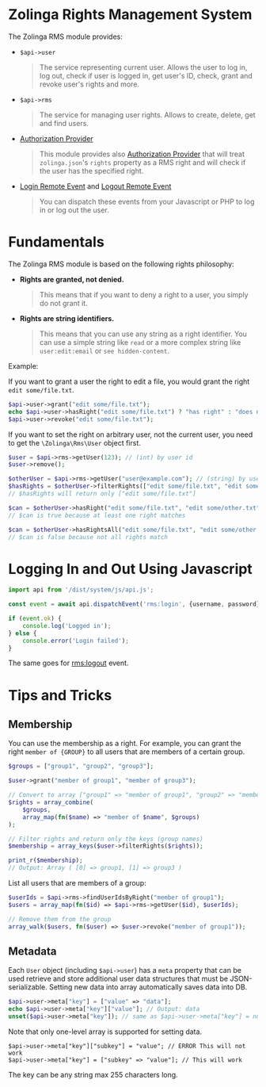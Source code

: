 # Zolinga Rights Management System

The Zolinga RMS module provides:

- `$api->user`
    > The service representing current user. Allows the user to log in, log out, check if user is logged in, get user's ID, check, grant and revoke user's rights and more.
- `$api->rms`
    > The service for managing user rights. Allows to create, delete, get and find users.
- [Authorization Provider](:ref:event:system:authorize)
    > This module provides also [Authorization Provider](:ref:event:system:authorize) that will treat `zolinga.json`'s `rights` property as a RMS right and will check if the user has the specified right.
- [Login Remote Event](:ref:event:rms:login) and [Logout Remote Event](:ref:event:rms:logout)
    > You can dispatch these events from your Javascript or PHP to log in or log out the user.

# Fundamentals

The Zolinga RMS module is based on the following rights philosophy:

- **Rights are granted, not denied.**
    > This means that if you want to deny a right to a user, you simply do not grant it.
- **Rights are string identifiers.**
    > This means that you can use any string as a right identifier. You can use a simple string like `read` or a more complex string like `user:edit:email` or `see hidden-content`.

Example:

If you want to grant a user the right to edit a file, you would grant the right `edit some/file.txt`.

```php
$api->user->grant("edit some/file.txt");
echo $api->user->hasRight("edit some/file.txt") ? "has right" : "does not have right";
$api->user->revoke("edit some/file.txt");
```
If you want to set the right on arbitrary user, not the current user, you need to get the `\Zolinga\Rms\User` object first.

```php
$user = $api->rms->getUser(123); // (int) by user id
$user->remove();

$otherUser = $api->rms->getUser("user@example.com"); // (string) by username
$hasRights = $otherUser->filterRights(["edit some/file.txt", "edit some/other.txt"]);
// $hasRights will return only ["edit some/file.txt"]

$can = $otherUser->hasRight("edit some/file.txt", "edit some/other.txt"); 
// $can is true because at least one right matches

$can = $otherUser->hasRightsAll("edit some/file.txt", "edit some/other.txt");
// $can is false because not all rights match
```

# Logging In and Out Using Javascript

```javascript
import api from '/dist/system/js/api.js';

const event = await api.dispatchEvent('rms:login', {username, password});

if (event.ok) {
    console.log('Logged in');
} else {
    console.error('Login failed');
}
```

The same goes for [rms:logout](:ref:event:rms:logout) event.

# Tips and Tricks

## Membership

You can use the membership as a right. For example, you can grant the right `member of {GROUP}` to all users that are members of a certain group.

```php
$groups = ["group1", "group2", "group3"];

$user->grant("member of group1", "member of group3");

// Convert to array ["group1" => "member of group1", "group2" => "member of group2", ...]
$rights = array_combine( 
    $groups, 
    array_map(fn($name) => "member of $name", $groups)
);

// Filter rights and return only the keys (group names)
$membership = array_keys($user->filterRights($rights));

print_r($membership);
// Output: Array ( [0] => group1, [1] => group3 )
```

List all users that are members of a group:

```php
$userIds = $api->rms->findUserIdsByRight("member of group1");
$users = array_map(fn($id) => $api->rms->getUser($id), $userIds);

// Remove them from the group
array_walk($users, fn($user) => $user->revoke("member of group1"));
```

## Metadata

Each `User` object (including `$api->user`) has a `meta` property that can be used retrieve and store additional user data structures that must be JSON-serializable. Setting new data into array automatically saves data into DB.

```php
$api->user->meta["key"] = ["value" => "data"];
echo $api->user->meta["key"]["value"]; // Output: data
unset($api->user->meta["key"]); // same as $api->user->meta["key"] = null;
```

Note that only one-level array is supported for setting data.

```
$api->user->meta["key"]["subkey"] = "value"; // ERROR This will not work
$api->user->meta["key"] = ["subkey" => "value"]; // This will work
```

The key can be any string max 255 characters long.